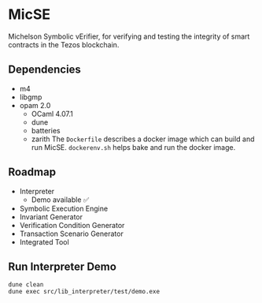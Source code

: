 # MicSE
Michelson Symbolic vErifier, for verifying and testing the integrity of smart contracts in the Tezos blockchain.


## Dependencies
* m4
* libgmp
* opam 2.0
  * OCaml 4.07.1
  * dune
  * batteries
  * zarith
The `Dockerfile` describes a docker image which can build and run MicSE. `dockerenv.sh` helps bake and run the docker image.


## Roadmap
* Interpreter
  * Demo available :white_check_mark:
* Symbolic Execution Engine
* Invariant Generator
* Verification Condition Generator
* Transaction Scenario Generator
* Integrated Tool


## Run Interpreter Demo
```
dune clean
dune exec src/lib_interpreter/test/demo.exe
```
